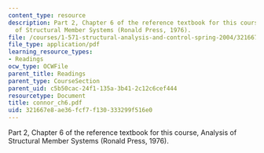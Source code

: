```yaml
---
content_type: resource
description: Part 2, Chapter 6 of the reference textbook for this course, Analysis
  of Structural Member Systems (Ronald Press, 1976).
file: /courses/1-571-structural-analysis-and-control-spring-2004/321667e8ae36fcf7f130333299f516e0_connor_ch6.pdf
file_type: application/pdf
learning_resource_types:
- Readings
ocw_type: OCWFile
parent_title: Readings
parent_type: CourseSection
parent_uid: c5b50cac-24f1-135a-3b41-2c12c6cef444
resourcetype: Document
title: connor_ch6.pdf
uid: 321667e8-ae36-fcf7-f130-333299f516e0
---
```

Part 2, Chapter 6 of the reference textbook for this course, Analysis of Structural Member Systems (Ronald Press, 1976).

